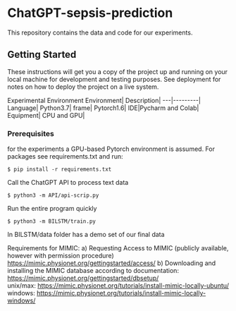 # ChatGPT-sepsis-prediction

This repository contains the data and code for our experiments.

## Getting Started

These instructions will get you a copy of the project up and running on your local machine for development and testing purposes. See deployment for notes on how to deploy the project on a live system.

Experimental Environment
Environment| Description|
---|---------|
Language| Python3.7|
frame| Pytorch1.6|
IDE|Pycharm and Colab|
Equipment| CPU and GPU|

### Prerequisites

for the experiments a GPU-based Pytorch environment is assumed. For packages see requirements.txt and run:

```
$ pip install -r requirements.txt
```
Call the ChatGPT API to process text data

```
$ python3 -m API/api-scrip.py
```

Run the entire program quickly

```
$ python3 -m BILSTM/train.py
```

In BILSTM/data folder has a demo set of our final data

Requirements for MIMIC:
  a) Requesting Access to MIMIC (publicly available, however with permission procedure)
      https://mimic.physionet.org/gettingstarted/access/
  b) Downloading and installing the MIMIC database according to documentation: 
      https://mimic.physionet.org/gettingstarted/dbsetup/  
      unix/max: https://mimic.physionet.org/tutorials/install-mimic-locally-ubuntu/  
      windows: https://mimic.physionet.org/tutorials/install-mimic-locally-windows/ 

